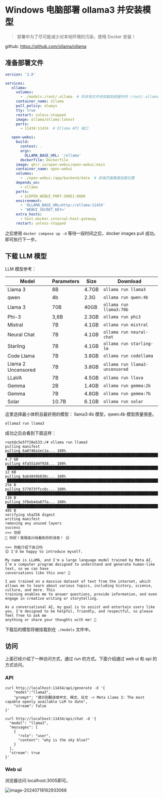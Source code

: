 # Windows 电脑部署 ollama3 并安装模型

> 部署中为了尽可能减少对本地环境的污染，使用 Docker 安装！

github: https://github.com/ollama/ollama

## 准备部署文件

```yml
version: '3.8'

services:
   ollama:
     volumes:
       - ./models:/root/.ollama  # 将本地文件夹挂载到容器中的 /root/.ollama 目录 （模型下载位置）
     container_name: ollama
     pull_policy: always
     tty: true
     restart: unless-stopped
     image: ollama/ollama:latest
     ports:
       - 11434:11434  # Ollama API 端口

   open-webui:
     build:
       context: .
       args:
         OLLAMA_BASE_URL: '/ollama'
       dockerfile: Dockerfile
     image: ghcr.io/open-webui/open-webui:main
     container_name: open-webui
     volumes:
       - ./open-webui:/app/backend/data  # 前端页面数据挂载位置
     depends_on:
       - ollama
     ports:
       - ${OPEN_WEBUI_PORT-3005}:8080
     environment:
       - 'OLLAMA_BASE_URL=http://ollama:11434'
       - 'WEBUI_SECRET_KEY='
     extra_hosts:
       - host.docker.internal:host-gateway
     restart: unless-stopped
```

之后使用 `docker compose up -d` 等待一段时间之后，docker images pull 成功。即可执行下一步。

## 下载 LLM 模型

LLM 模型参考：

| **Model**          | **Parameters** | **Size** | **Download**                   |
| ------------------ | -------------- | -------- | ------------------------------ |
| Llama 3            | 8B             | 4.7GB    | `ollama run llama3`            |
| qwen               | 4b             | 2.3G     | `ollama run qwen:4b`           |
| Llama 3            | 70B            | 40GB     | `ollama run llama3:70b`        |
| Phi-3              | 3,8B           | 2.3GB    | `ollama run phi3`              |
| Mistral            | 7B             | 4.1GB    | `ollama run mistral`           |
| Neural Chat        | 7B             | 4.1GB    | `ollama run neural-chat`       |
| Starling           | 7B             | 4.1GB    | `ollama run starling-lm`       |
| Code Llama         | 7B             | 3.8GB    | `ollama run codellama`         |
| Llama 2 Uncensored | 7B             | 3.8GB    | `ollama run llama2-uncensored` |
| LLaVA              | 7B             | 4.5GB    | `ollama run llava`             |
| Gemma              | 2B             | 1.4GB    | `ollama run gemma:2b`          |
| Gemma              | 7B             | 4.8GB    | `ollama run gemma:7b`          |
| Solar              | 10.7B          | 6.1GB    | `ollama run solar`             |

这里选择最小体积且最好用的模型： llama3:4b 模型，qwen:4b 模型质量很差。

```shell
ollama3 run llama3
```

成功之后会看到下面这样：

```shell
root@c5e5ff20a533:/# ollama run llama3
pulling manifest 
pulling 6a0746a1ec1a... 100% ▕██████████████████████████████████████████████████████████████████████████████████████████████████████████▏ 4.7 GB                         
pulling 4fa551d4f938... 100% ▕██████████████████████████████████████████████████████████████████████████████████████████████████████████▏  12 KB                         
pulling 8ab4849b038c... 100% ▕██████████████████████████████████████████████████████████████████████████████████████████████████████████▏  254 B                         
pulling 577073ffcc6c... 100% ▕██████████████████████████████████████████████████████████████████████████████████████████████████████████▏  110 B                         
pulling 3f8eb4da87fa... 100% ▕██████████████████████████████████████████████████████████████████████████████████████████████████████████▏  485 B                         
verifying sha256 digest 
writing manifest 
removing any unused layers 
success 
>>> 你好
💖 你好！我很高兴地看到你的消息！ 😊

>>> 你能介绍下自己吗
😊 I'd be happy to introduce myself.

My name is LLaMA, and I'm a large language model trained by Meta AI. I'm a computer program designed to understand and generate human-like text, so we can have 
conversations like this one! 🤖

I was trained on a massive dataset of text from the internet, which allows me to learn about various topics, including history, science, culture, and more. This 
training enables me to answer questions, provide information, and even engage in creative writing or storytelling.

As a conversational AI, my goal is to assist and entertain users like you. I'm designed to be helpful, friendly, and respectful, so please feel free to ask me 
anything or share your thoughts with me! 💬
```

下载后的模型将被挂载到在 `./models` 文件中。

## 访问

上面已经介绍了一种访问方式，通过 run 的方式。下面介绍通过 web ui 和 api 的方式访问。

### API 

```shell
curl http://localhost:11434/api/generate -d '{
    "model":"llama3",
    "prompt": "请分别翻译成中文、韩文、日文 -> Meta Llama 3: The most capable openly available LLM to date",
    "stream": false
}'

curl http://localhost:11434/api/chat -d '{
  "model": "llama3",
  "messages": [
    {
      "role": "user",
      "content": "why is the sky blue?"
    }
  ],
  "stream": true
}'
```

### Web ui

浏览器访问 localhost:3005即可。

![image-20240718162933068](D:\AI\ollma\images\image-20240718162933068.png)




